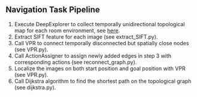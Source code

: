 ## Navigation Task Pipeline

1. Execute DeepExplorer to collect temporally unidirectional topological map for each room environment, see [here](../exploration).
2. Extract SIFT feature for each image (see extract_SIFT.py).
3. Call VPR to connect temporally disconnected but spatially close nodes (see VPR.py).
4. Call ActionAssigner to assign newly added edges in step 3 with corresponding actions (see reconnect_graph.py).
5. Localize the images on both start position and goal position with VPR (see VPR.py).
5. Call Dijkstra algorithm to find the shortest path on the topological graph (see dijkstra.py).

